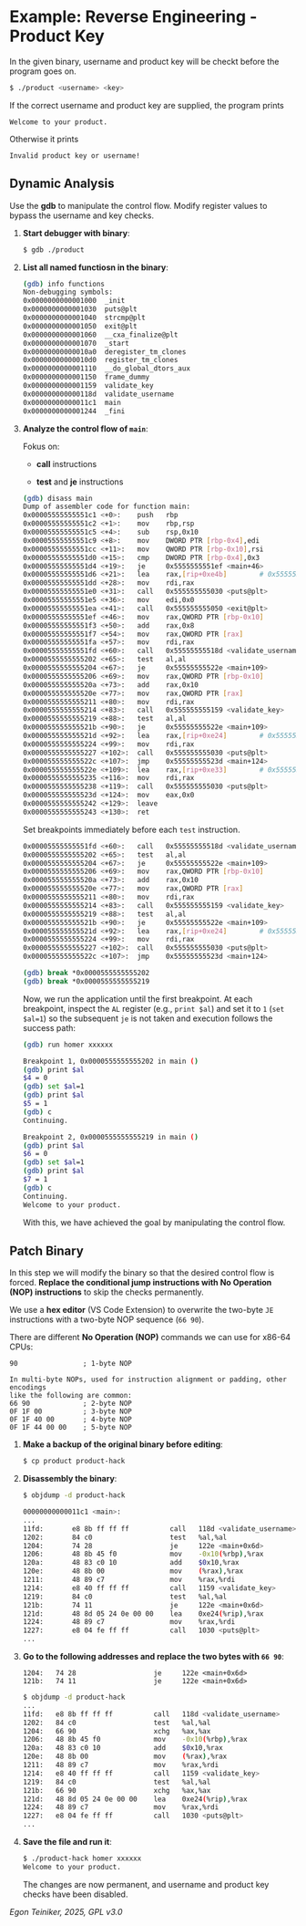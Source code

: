 # Example: Reverse Engineering - Product Key 

In the given binary, username and product key will be checkt before the program 
goes on. 
```bash
$ ./product <username> <key>
```

If the correct username and product key are supplied, the program prints 
```
Welcome to your product.
```

Otherwise it prints 
```
Invalid product key or username!
```

## Dynamic Analysis 

Use the **gdb** to manipulate the control flow.
Modify register values to bypass the username and key checks.

1. **Start debugger with binary**:

    ```bash
    $ gdb ./product
    ```

2. **List all named functiosn in the binary**:

    ```bash
    (gdb) info functions
    Non-debugging symbols:
    0x0000000000001000  _init
    0x0000000000001030  puts@plt
    0x0000000000001040  strcmp@plt
    0x0000000000001050  exit@plt
    0x0000000000001060  __cxa_finalize@plt
    0x0000000000001070  _start
    0x00000000000010a0  deregister_tm_clones
    0x00000000000010d0  register_tm_clones
    0x0000000000001110  __do_global_dtors_aux
    0x0000000000001150  frame_dummy
    0x0000000000001159  validate_key
    0x000000000000118d  validate_username
    0x00000000000011c1  main
    0x0000000000001244  _fini
    ```

3. **Analyze the control flow of `main`**:

    Fokus on:
    * **call** instructions 

    * **test** and **je** instructions 

    ```bash
    (gdb) disass main
    Dump of assembler code for function main:
    0x00005555555551c1 <+0>:	push   rbp
    0x00005555555551c2 <+1>:	mov    rbp,rsp
    0x00005555555551c5 <+4>:	sub    rsp,0x10
    0x00005555555551c9 <+8>:	mov    DWORD PTR [rbp-0x4],edi
    0x00005555555551cc <+11>:	mov    QWORD PTR [rbp-0x10],rsi
    0x00005555555551d0 <+15>:	cmp    DWORD PTR [rbp-0x4],0x3
    0x00005555555551d4 <+19>:	je     0x5555555551ef <main+46>
    0x00005555555551d6 <+21>:	lea    rax,[rip+0xe4b]        # 0x555555556028
    0x00005555555551dd <+28>:	mov    rdi,rax
    0x00005555555551e0 <+31>:	call   0x555555555030 <puts@plt>
    0x00005555555551e5 <+36>:	mov    edi,0x0
    0x00005555555551ea <+41>:	call   0x555555555050 <exit@plt>
    0x00005555555551ef <+46>:	mov    rax,QWORD PTR [rbp-0x10]
    0x00005555555551f3 <+50>:	add    rax,0x8
    0x00005555555551f7 <+54>:	mov    rax,QWORD PTR [rax]
    0x00005555555551fa <+57>:	mov    rdi,rax
    0x00005555555551fd <+60>:	call   0x55555555518d <validate_username>
    0x0000555555555202 <+65>:	test   al,al
    0x0000555555555204 <+67>:	je     0x55555555522e <main+109>
    0x0000555555555206 <+69>:	mov    rax,QWORD PTR [rbp-0x10]
    0x000055555555520a <+73>:	add    rax,0x10
    0x000055555555520e <+77>:	mov    rax,QWORD PTR [rax]
    0x0000555555555211 <+80>:	mov    rdi,rax
    0x0000555555555214 <+83>:	call   0x555555555159 <validate_key>
    0x0000555555555219 <+88>:	test   al,al
    0x000055555555521b <+90>:	je     0x55555555522e <main+109>
    0x000055555555521d <+92>:	lea    rax,[rip+0xe24]        # 0x555555556048
    0x0000555555555224 <+99>:	mov    rdi,rax
    0x0000555555555227 <+102>:	call   0x555555555030 <puts@plt>
    0x000055555555522c <+107>:	jmp    0x55555555523d <main+124>
    0x000055555555522e <+109>:	lea    rax,[rip+0xe33]        # 0x555555556068
    0x0000555555555235 <+116>:	mov    rdi,rax
    0x0000555555555238 <+119>:	call   0x555555555030 <puts@plt>
    0x000055555555523d <+124>:	mov    eax,0x0
    0x0000555555555242 <+129>:	leave
    0x0000555555555243 <+130>:	ret
    ```

    Set breakpoints immediately before each `test` instruction. 

    ```bash
    0x00005555555551fd <+60>:	call   0x55555555518d <validate_username>
    0x0000555555555202 <+65>:	test   al,al                                <== break
    0x0000555555555204 <+67>:	je     0x55555555522e <main+109>                
    0x0000555555555206 <+69>:	mov    rax,QWORD PTR [rbp-0x10]
    0x000055555555520a <+73>:	add    rax,0x10
    0x000055555555520e <+77>:	mov    rax,QWORD PTR [rax]
    0x0000555555555211 <+80>:	mov    rdi,rax
    0x0000555555555214 <+83>:	call   0x555555555159 <validate_key>
    0x0000555555555219 <+88>:	test   al,al                                <== break
    0x000055555555521b <+90>:	je     0x55555555522e <main+109>             
    0x000055555555521d <+92>:	lea    rax,[rip+0xe24]        # 0x555555556048
    0x0000555555555224 <+99>:	mov    rdi,rax
    0x0000555555555227 <+102>:	call   0x555555555030 <puts@plt>
    0x000055555555522c <+107>:	jmp    0x55555555523d <main+124>

    (gdb) break *0x0000555555555202
    (gdb) break *0x0000555555555219
    ```

    Now, we run the application until the first breakpoint.
    At each breakpoint, inspect the `AL` register (e.g., `print $al`) and set it to `1` 
    (`set $al=1`) so the subsequent `je` is not taken and execution follows the success path:

    ```bash
    (gdb) run homer xxxxxx

    Breakpoint 1, 0x0000555555555202 in main ()
    (gdb) print $al
    $4 = 0
    (gdb) set $al=1
    (gdb) print $al
    $5 = 1
    (gdb) c
    Continuing.

    Breakpoint 2, 0x0000555555555219 in main ()
    (gdb) print $al
    $6 = 0
    (gdb) set $al=1
    (gdb) print $al
    $7 = 1
    (gdb) c
    Continuing.
    Welcome to your product.
    ```

    With this, we have achieved the goal by manipulating the control flow.


## Patch Binary 

In this step we will modify the binary so that the desired control 
flow is forced. **Replace the conditional jump instructions with 
No Operation (NOP) instructions** to skip the checks permanently.

We use a **hex editor** (VS Code Extension) to overwrite the two-byte 
`JE` instructions with a two-byte NOP sequence (`66 90`). 

There are different **No Operation (NOP)** commands we can use for x86-64 CPUs:

```
90                ; 1-byte NOP 

In multi-byte NOPs, used for instruction alignment or padding, other encodings 
like the following are common:
66 90             ; 2-byte NOP
0F 1F 00          ; 3-byte NOP
0F 1F 40 00       ; 4-byte NOP
0F 1F 44 00 00    ; 5-byte NOP
```

1. **Make a backup of the original binary before editing**: 

    ```bash
    $ cp product product-hack
    ```

2. **Disassembly the binary**:

    ```bash
    $ objdump -d product-hack

    00000000000011c1 <main>:
    ...
    11fd:       e8 8b ff ff ff          call   118d <validate_username>
    1202:       84 c0                   test   %al,%al
    1204:       74 28                   je     122e <main+0x6d>          <== replace
    1206:       48 8b 45 f0             mov    -0x10(%rbp),%rax
    120a:       48 83 c0 10             add    $0x10,%rax
    120e:       48 8b 00                mov    (%rax),%rax
    1211:       48 89 c7                mov    %rax,%rdi
    1214:       e8 40 ff ff ff          call   1159 <validate_key>
    1219:       84 c0                   test   %al,%al
    121b:       74 11                   je     122e <main+0x6d>         <== replace
    121d:       48 8d 05 24 0e 00 00    lea    0xe24(%rip),%rax        
    1224:       48 89 c7                mov    %rax,%rdi
    1227:       e8 04 fe ff ff          call   1030 <puts@plt>
    ...
    ```

3. **Go to the following addresses and replace the two bytes with `66 90`**:

    ```
    1204:	74 28                	je     122e <main+0x6d>
    121b:	74 11                	je     122e <main+0x6d>
    ```

    ```bash
    $ objdump -d product-hack
    ...
    11fd:	e8 8b ff ff ff       	call   118d <validate_username>
    1202:	84 c0                	test   %al,%al
    1204:	66 90                	xchg   %ax,%ax                      <== NOP
    1206:	48 8b 45 f0          	mov    -0x10(%rbp),%rax
    120a:	48 83 c0 10          	add    $0x10,%rax
    120e:	48 8b 00             	mov    (%rax),%rax
    1211:	48 89 c7             	mov    %rax,%rdi
    1214:	e8 40 ff ff ff       	call   1159 <validate_key>
    1219:	84 c0                	test   %al,%al
    121b:	66 90                	xchg   %ax,%ax                      <== NOP
    121d:	48 8d 05 24 0e 00 00 	lea    0xe24(%rip),%rax       
    1224:	48 89 c7             	mov    %rax,%rdi
    1227:	e8 04 fe ff ff       	call   1030 <puts@plt>
    ...
    ```

4. **Save the file and run it**:

    ```bash
    $ ./product-hack homer xxxxxx
    Welcome to your product.
    ```
    
    The changes are now permanent, and username and product key checks have been disabled.


*Egon Teiniker, 2025, GPL v3.0*